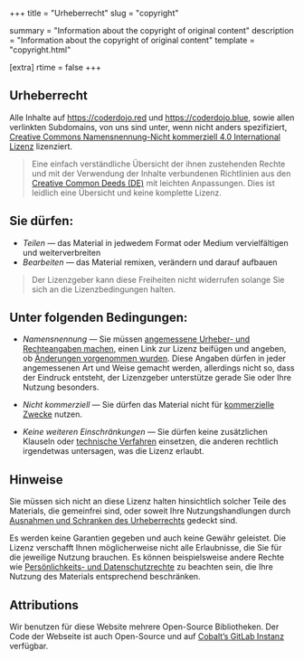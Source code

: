 +++
title = "Urheberrecht"
slug = "copyright"

summary = "Information about the copyright of original content"
description = "Information about the copyright of original content"
template = "copyright.html"

[extra]
rtime = false
+++

## Urheberrecht

Alle Inhalte auf <https://coderdojo.red> und <https://coderdojo.blue>, sowie allen verlinkten Subdomains, von uns sind unter, wenn nicht anders spezifiziert, [Creative Commons Namensnennung-Nicht kommerziell 4.0 International Lizenz](https://creativecommons.org/licenses/by-nc/4.0/) lizenziert.

> Eine einfach verständliche Übersicht der ihnen zustehenden Rechte und mit der Verwendung der Inhalte verbundenen Richtlinien aus den [Creative Common Deeds (DE)](https://creativecommons.org/licenses/by-nc/4.0/deed.de) mit leichten Anpassungen. Dies ist leidlich eine Übersicht und keine komplette Lizenz.

## Sie dürfen:

-   _Teilen_ — das Material in jedwedem Format oder Medium vervielfältigen und weiterverbreiten
-   _Bearbeiten_ — das Material remixen, verändern und darauf aufbauen

> Der Lizenzgeber kann diese Freiheiten nicht widerrufen solange Sie sich an die Lizenzbedingungen halten.

## Unter folgenden Bedingungen:

-   _Namensnennung_ — Sie müssen [angemessene Urheber- und Rechteangaben machen](https://wiki.creativecommons.org/License_Versions#Detailed_attribution_comparison_chart), einen Link zur Lizenz beifügen und angeben, ob [Änderungen vorgenommen wurden](https://wiki.creativecommons.org/Best_practices_for_attribution#This_is_a_good_attribution_for_material_you_modified_slightly). Diese Angaben dürfen in jeder angemessenen Art und Weise gemacht werden, allerdings nicht so, dass der Eindruck entsteht, der Lizenzgeber unterstütze gerade Sie oder Ihre Nutzung besonders.

-   _Nicht kommerziell_ — Sie dürfen das Material nicht für [kommerzielle Zwecke](https://creativecommons.org/faq/#does-my-use-violate-the-noncommercial-clause-of-the-licenses) nutzen.

-   _Keine weiteren Einschränkungen_ — Sie dürfen keine zusätzlichen Klauseln oder [technische Verfahren](https://wiki.creativecommons.org/License_Versions#Application_of_effective_technological_measures_by_users_of_CC-licensed_works_prohibited) einsetzen, die anderen rechtlich irgendetwas untersagen, was die Lizenz erlaubt.

## Hinweise

Sie müssen sich nicht an diese Lizenz halten hinsichtlich solcher Teile des Materials, die gemeinfrei sind, oder soweit Ihre Nutzungshandlungen durch [Ausnahmen und Schranken des Urheberrechts](https://wiki.creativecommons.org/Frequently_Asked_Questions#Do_Creative_Commons_licenses_affect_exceptions_and_limitations_to_copyright.2C_such_as_fair_dealing_and_fair_use.3F) gedeckt sind.

Es werden keine Garantien gegeben und auch keine Gewähr geleistet. Die Lizenz verschafft Ihnen möglicherweise nicht alle Erlaubnisse, die Sie für die jeweilige Nutzung brauchen. Es können beispielsweise andere Rechte wie [Persönlichkeits- und Datenschutzrechte](https://wiki.creativecommons.org/Considerations_for_licensors_and_licensees) zu beachten sein, die Ihre Nutzung des Materials entsprechend beschränken.

## Attributions

Wir benutzen für diese Website mehrere Open-Source Bibliotheken. Der Code der Webseite ist auch Open-Source und auf [Cobalt’s GitLab Instanz](https://gitlab.cobalt.rocks/coderdojo) verfügbar.
